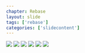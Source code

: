 ```yaml
---
chapter: Rebase
layout: slide
tags: ['rebase']
categories: ['slidecontent']
---
```


<div class="diagram-group">
<img class="diagram" src="assets/diagrams/rebase/standard-01.png">
<img class="diagram fragment" src="assets/diagrams/rebase/standard-02.png">
<img class="diagram fragment" src="assets/diagrams/rebase/standard-03.png">
<img class="diagram fragment" src="assets/diagrams/rebase/standard-04.png">
<img class="diagram fragment" src="assets/diagrams/rebase/standard-05.png">
<img class="diagram fragment" src="assets/diagrams/rebase/standard-06.png">
</div>
	